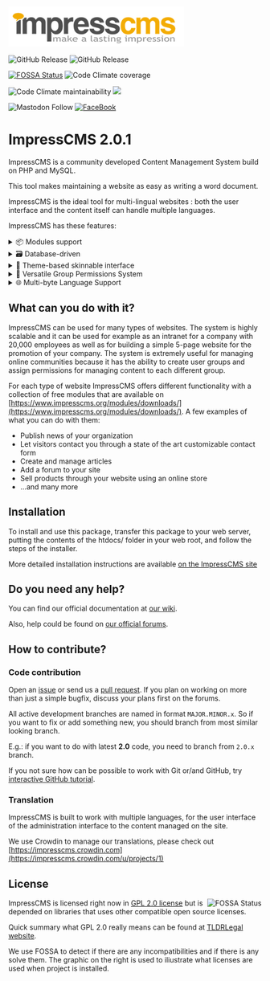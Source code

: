 ![](https://github.com/ImpressCMS/impresscms/blob/HEAD/htdocs/uploads/imagemanager/logos/img482278e29e81c.png?raw=true)

![GitHub Release](https://img.shields.io/github/v/release/impresscms/impresscms?display_name=release&logo=github&style=flat-square)
![GitHub Release](https://img.shields.io/github/v/release/impresscms/impresscms?include_prereleases&display_name=release&logo=github&style=flat-square)

[![FOSSA Status](https://app.fossa.com/api/projects/git%2Bgithub.com%2FImpressCMS%2Fimpresscms.svg?type=shield&issueType=license&style=flat-square)](https://app.fossa.com/projects/git%2Bgithub.com%2FImpressCMS%2Fimpresscms?ref=badge_shield&issueType=license&style=flat-square)
![Code Climate coverage](https://img.shields.io/codeclimate/coverage-letter/ImpressCMS/impresscms?logo=codeclimate&style=flat-square)


![Code Climate maintainability](https://img.shields.io/codeclimate/maintainability/ImpressCMS/impresscms?logo=codeclimate&style=flat-square) <a title="Crowdin" target="_self" href="https://impresscms.crowdin.com/impresscms"><img src="https://badges.crowdin.net/e/f7817e813865fde0509c454ad1ee4c11/localized.svg" /></a>

![Mastodon Follow](https://img.shields.io/mastodon/follow/109613696614549139?domain=https%3A%2F%2Fphpc.social&style=flat-square&logo=mastodon)
<a href="https://www.facebook.com/ImpressCMS/">
<img src="https://img.shields.io/badge/facebook-%3F%3F%3F-%233C5A99.svg?logo=facebook&style=flat-square" alt="FaceBook" /></a>



# ImpressCMS 2.0.1
ImpressCMS is a community developed Content Management System build on PHP and MySQL.

This tool makes maintaining a website as easy as writing a word document.

ImpressCMS is the ideal tool for multi-lingual websites : both the user interface and the content itself can handle multiple languages.

ImpressCMS has these features:
<details>
	<summary>📦 Modules support</summary>
	<blockquote>Website content is managed by separate content modules/web applications. Simply install the module which has the features you need: a news module, forum module, photo album module, there are many many third party modules to choose from.</blockquote>
</details>
<details>
	<summary>🗃️ Database-driven</summary>
	<blockquote>ImpressCMS uses a database to store the data required for running your ImpressCMS site. MySQL and MariaDB is currently supported. Support for other DBMS's is coming soon.</blockquote>
</details>
<details>
	<summary>🌈 Theme-based skinnable interface</summary>
	<blockquote>ImpressCMS is driven by a powerful theme system. Both admins and users can change the look of the entire web site with just a click of a mouse. There are also hundreds of quality themes available for download!</blockquote>
</details>
<details>
	<summary>👥 Versatile Group Permissions System</summary>
	<blockquote>Powerful and user-friendly permissions system which enables administrators to set permissions by group for any registered or all anoymous users.</blockquote>
</details>
<details>
	<summary>🌐 Multi-byte Language Support</summary>
	<blockquote>Fully supports multi-byte languages, including Japanese, Simplified and Traditional Chinese, Korean, etc.</blockquote>
</details>

## What can you do with it?

ImpressCMS can be used for many types of websites. The system is highly scalable and it can be used for example as an intranet for a company with 20,000 employees as well as for building a simple 5-page website for the promotion of your company.
The system is extremely useful for managing online communities because it has the ability to create user groups and assign permissions for managing content to each different group.

For each type of website ImpressCMS offers different functionality with a collection of free modules that are available on [https://www.impresscms.org/modules/downloads/](https://www.impresscms.org/modules/downloads/). A few examples of what you can do with them:

* Publish news of your organization
* Let visitors contact you through a state of the art customizable contact form
* Create and manage articles
* Add a forum to your site
* Sell products through your website using an online store
* ...and many more


## Installation

To install and use this package, transfer this package to your web server, putting the contents of the htdocs/ folder in your web root, and follow the steps of the installer.

More detailed installation instructions are available [on the ImpressCMS site](https://www.impresscms.org/modules/simplywiki/index.php?page=Installation)

## Do you need any help?

You can find our official documentation at [our wiki](https://www.impresscms.org/modules/simplywiki/).

Also, help could be found on [our official forums](https://www.impresscms.org/modules/iforum/).

## How to contribute?
### Code contribution
Open an [issue](https://github.com/ImpressCMS/impresscms/issues/new) or send us a [pull request](https://github.com/ImpressCMS/impresscms/pulls). If you plan on working on more than just a simple bugfix, discuss your plans first on the forums.

All active development branches are named in format `MAJOR.MINOR.x`. So if you want to fix or add something new, you should branch from most similar looking branch.

E.g.: if you want to do with latest **2.0** code, you need to branch from `2.0.x` branch.

If you not sure how can be possible to work with Git or/and GitHub, try [interactive GitHub tutorial](https://skills.github.com).
### Translation
ImpressCMS is built to work with multiple languages, for the user interface of the administration interface to the content managed on the site.

We use Crowdin to manage our translations, please check out [https://impresscms.crowdin.com](https://impresscms.crowdin.com/u/projects/1)
## License
<a href="https://app.fossa.io/projects/git%2Bgithub.com%2FImpressCMS%2Fimpresscms?ref=badge_large"><img src="https://app.fossa.io/api/projects/git%2Bgithub.com%2FImpressCMS%2Fimpresscms.svg?type=large" alt="FOSSA Status" align="right" /></a>
ImpressCMS is licensed right now in <a href="https://github.com/ImpressCMS/impresscms/blob/HEAD/LICENSE">GPL 2.0 license</a> but is depended on libraries that uses other compatible open source licenses.

Quick summary what GPL 2.0 really means can be found at [TLDRLegal website](https://tldrlegal.com/license/gnu-general-public-license-v2).

We use FOSSA to detect if there are any incompatibilities and if there is any solve them. The graphic on the right is used to iliustrate what licenses are used when project is installed.
